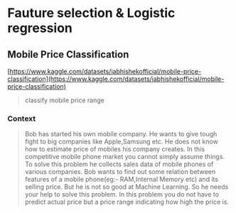 # Fauture selection & Logistic regression
## Mobile Price Classification

[https://www.kaggle.com/datasets/iabhishekofficial/mobile-price-classification](https://www.kaggle.com/datasets/iabhishekofficial/mobile-price-classification)

> classify mobile price range

### Context

> Bob has started his own mobile company. He wants to give tough fight to big companies like Apple,Samsung etc.
He does not know how to estimate price of mobiles his company creates. In this competitive mobile phone market you cannot simply assume things. To solve this problem he collects sales data of mobile phones of various companies.
Bob wants to find out some relation between features of a mobile phone(eg:- RAM,Internal Memory etc) and its selling price. But he is not so good at Machine Learning. So he needs your help to solve this problem.
In this problem you do not have to predict actual price but a price range indicating how high the price is.

